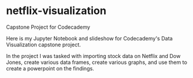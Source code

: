 # netflix-visualization
Capstone Project for Codecademy

Here is my Jupyter Notebook and slideshow for Codecademy's Data Visualization capstone project. 

In the project I was tasked with importing stock data on Netflix and Dow Jones, create various data frames, create various graphs, and use them to create a powerpoint on the findings.
